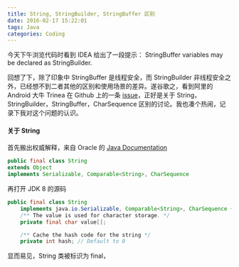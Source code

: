 ```yaml
---
title: String, StringBuilder, StringBuffer 区别
date: 2016-02-17 15:22:01
tags: Java
categories: Coding
---
```

今天下午浏览代码时看到 IDEA 给出了一段提示：
StringBuffer variables may be declared as StringBuilder.

回想了下，除了印象中 StringBuffer 是线程安全，而 StringBuilder 非线程安全之外，已经想不到二者其他的区别和使用场景的差异。遂谷歌之，看到阿里的 Android 大牛 Trinea 在 Github 上的一条 [issue](https://github.com/android-cn/android-discuss/issues/5)，正好是关于 String，StringBuilder，StringBuffer，CharSequence 区别的讨论。我也凑个热闹，记录下我对这个问题的认识。

<!-- more -->

#### 关于 String

首先搬出权威解释，来自 Oracle 的 [Java Documentation](https://docs.oracle.com/javase/8/docs/api/java/lang/String.html)

```java
public final class String
extends Object
implements Serializable, Comparable<String>, CharSequence
```

再打开 JDK 8 的源码

```java
public final class String
    implements java.io.Serializable, Comparable<String>, CharSequence {
    /** The value is used for character storage. */
    private final char value[];

    /** Cache the hash code for the string */
    private int hash; // Default to 0
```

显而易见，String 类被标识为 final，

